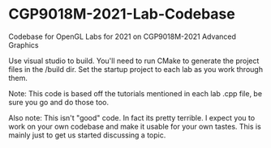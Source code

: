 # CGP9018M-2021-Lab-Codebase
Codebase for OpenGL Labs for 2021 on CGP9018M-2021 Advanced Graphics

Use visual studio to build. You'll need to run CMake to generate the project files in the /build dir. Set the startup project to each lab as you work through them. 

Note: This code is based off the tutorials mentioned in each lab .cpp file, be sure you go and do those too.

Also note: This isn't "good" code. In fact its pretty terrible. I expect you to work on your own codebase and make it usable for your own tastes. This is mainly just to get us started discussing a topic.



